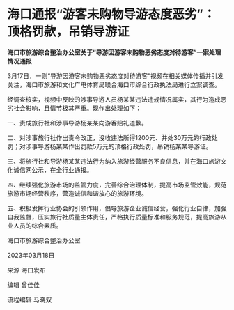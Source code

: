 # 海口通报“游客未购物导游态度恶劣”：顶格罚款，吊销导游证

**海口市旅游综合整治办公室关于“导游因游客未购物恶劣态度对待游客”一案处理情况通报**

3月17日，一则“导游因游客未购物恶劣态度对待游客”视频在相关媒体传播并引发关注，海口市旅游和文化广电体育局联合海口市综合行政执法局进行立案调查。

经调查核实，视频中反映的涉事导游人员杨某某违法违规情况属实，其行为造成恶劣社会影响，且情节极其严重。现作出处理如下：

一、责成旅行社和涉事导游杨某某向游客赔礼道歉。

二、对涉事旅行社作出责令改正，没收违法所得1200元、并处30万元的行政处罚；对涉事导游杨某某作出罚款5万元的顶格行政处罚，吊销杨某某导游证。

三、将旅行社和导游杨某某违法行为纳入旅游经营服务不良信息，并在海口旅游文化诚信网公示，在全行业通报。

四、继续强化旅游市场的监管力度，完善综合治理体制，提高市场监管效能，规范旅游市场经营秩序，营造诚信和谐放心的旅游环境。

五、积极发挥行业协会的引领作用，倡导旅游企业诚信经营，强化行业自律，加强自我监督，压实旅行社质量主体责任，严格执行质量标准和服务规范，提高旅游从业人员的综合素质。

海口市旅游综合整治办公室

2023年03月18日

来源 海口发布

编辑 曾佳佳

流程编辑 马晓双

